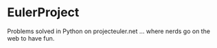 # EulerProject
Problems solved in Python on projecteuler.net ... where nerds go on the web to have fun.
